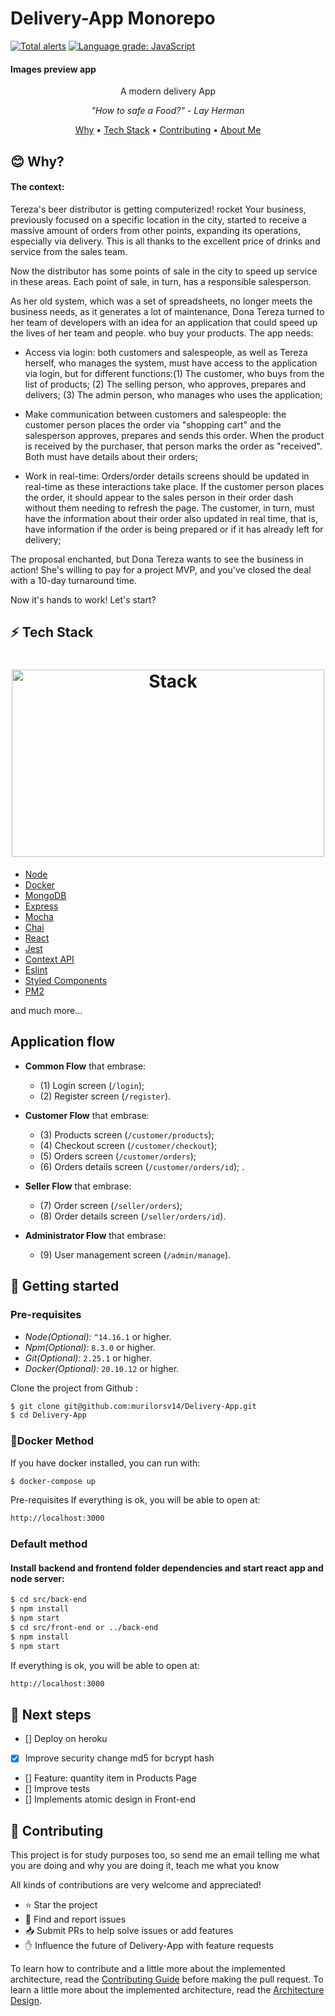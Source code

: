 # Delivery-App Monorepo

[![Total alerts](https://img.shields.io/lgtm/alerts/g/murilorsv14/Delivery-App.svg?logo=lgtm&logoWidth=18)](https://lgtm.com/projects/g/murilorsv14/Delivery-App/alerts/)
[![Language grade: JavaScript](https://img.shields.io/lgtm/grade/javascript/g/murilorsv14/Delivery-App.svg?logo=lgtm&logoWidth=18)](https://lgtm.com/projects/g/murilorsv14/Delivery-App/context:javascript)

#### Images preview app

<p align="center">A modern delivery App</p>

<p align="center"><i> "How to safe a Food?" - Lay Herman </i> </p>

<p align="center">
  <a href="#blush-why">Why</a> •
  <a href="#zap-tech-stack">Tech Stack</a> •
  <a href="#handshake-contributing">Contributing</a> •
  <a href="https://github.com/murilorsv14">About Me</a>
</p>

## :blush: **Why?**

<h4>The context:</h4>
Tereza's beer distributor is getting computerized! rocket Your business, previously focused on a specific location in the city, started to receive a massive amount of orders from other points, expanding its operations, especially via delivery. This is all thanks to the excellent price of drinks and service from the sales team.

Now the distributor has some points of sale in the city to speed up service in these areas. Each point of sale, in turn, has a responsible salesperson.

As her old system, which was a set of spreadsheets, no longer meets the business needs, as it generates a lot of maintenance, Dona Tereza turned to her team of developers with an idea for an application that could speed up the lives of her team and people. who buy your products. The app needs:

* Access via login: both customers and salespeople, as well as Tereza herself, who manages the system, must have access to the application via login, but for different functions:(1) The customer, who buys from the list of products; (2) The selling person, who approves, prepares and delivers; (3) The admin person, who manages who uses the application;

* Make communication between customers and salespeople: the customer person places the order via "shopping cart" and the salesperson approves, prepares and sends this order. When the product is received by the purchaser, that person marks the order as "received". Both must have details about their orders;

* Work in real-time: Orders/order details screens should be updated in real-time as these interactions take place. If the customer person places the order, it should appear to the sales person in their order dash without them needing to refresh the page. The customer, in turn, must have the information about their order also updated in real time, that is, have information if the order is being prepared or if it has already left for delivery;

The proposal enchanted, but Dona Tereza wants to see the business in action! She's willing to pay for a project MVP, and you've closed the deal with a 10-day turnaround time.

Now it's hands to work! Let's start?

## :zap: **Tech Stack**

<h1 align="center">
  <img src="https://miro.medium.com/max/811/1*SEfonxxMIktyFJWwA_oTTg.png" alt="Stack" height="300" width="500">
  <br>
</h1>

- [Node](https://nodejs.org/en/)
- [Docker](https://www.docker.com/)
- [MongoDB](https://www.mongodb.com/)
- [Express](https://expressjs.com/)
- [Mocha](https://mochajs.org/)
- [Chai](https://www.chaijs.com/)
- [React](https://reactjs.org/)
- [Jest](https://jestjs.io/)
- [Context API](https://reactjs.org/docs/context.html)
- [Eslint](https://eslint.org/)
- [Styled Components](https://styled-components.com/)
- [PM2](https://pm2.keymetrics.io/)

and much more...

## Application flow
- **Common Flow** that embrase: 
  - (1) Login screen (`/login`);
  - (2) Register screen (`/register`).

- **Customer Flow** that embrase: 
  - (3) Products screen (`/customer/products`); 
  - (4) Checkout screen (`/customer/checkout`); 
  - (5) Orders screen (`/customer/orders`); 
  - (6) Orders details screen (`/customer/orders/id`); .

- **Seller Flow** that embrase: 
  - (7) Order screen (`/seller/orders`); 
  - (8) Order details screen (`/seller/orders/id`).

- **Administrator Flow** that embrase: 
  - (9) User management screen (`/admin/manage`).

## 🏃 Getting started

### Pre-requisites

- _Node(Optional):_ `^14.16.1` or higher.
- _Npm(Optional):_ `8.3.0` or higher.
- _Git(Optional):_ `2.25.1` or higher.
- _Docker(Optional):_ `20.10.12` or higher.

Clone the project from Github :

```sh
$ git clone git@github.com:murilorsv14/Delivery-App.git
$ cd Delivery-App
```

### :whale:Docker Method

If you have docker installed, you can run with:

```sh
$ docker-compose up
```

Pre-requisites
If everything is ok, you will be able to open at:

```bash
http://localhost:3000
```

### Default method

#### Install backend and frontend folder dependencies and start react app and node server:

```sh
$ cd src/back-end
$ npm install
$ npm start
$ cd src/front-end or ../back-end
$ npm install
$ npm start
```

If everything is ok, you will be able to open at:

```bash
http://localhost:3000
```

## 👣 Next steps

- [] Deploy on heroku
- [x] Improve security change md5 for bcrypt hash 
- [] Feature: quantity item in Products Page
- [] Improve tests
- [] Implements atomic design in Front-end

## :handshake: **Contributing**

This project is for study purposes too, so send me an email telling me what you are doing and why you are doing it, teach me what you know

All kinds of contributions are very welcome and appreciated!

- ⭐️ Star the project
- 🐛 Find and report issues
- 📥 Submit PRs to help solve issues or add features
- ✋ Influence the future of Delivery-App with feature requests

To learn how to contribute and a little more about the implemented architecture, read the [Contributing Guide](/CONTRIBUTION.md) before making the pull request.
To learn a little more about the implemented architecture, read the [Architecture Design](/ARCHITECTURE.md).
